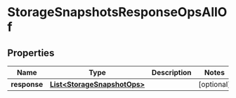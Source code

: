 

# StorageSnapshotsResponseOpsAllOf


## Properties

Name | Type | Description | Notes
------------ | ------------- | ------------- | -------------
**response** | [**List&lt;StorageSnapshotOps&gt;**](StorageSnapshotOps.md) |  |  [optional]




